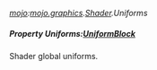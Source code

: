 _[mojo](../../modules/mojo/mojo-module.md):[mojo.graphics](../../modules/mojo/mojo-graphics.md).[Shader](../../modules/mojo/mojo-graphics-shader.md).Uniforms_
##### Property Uniforms:[UniformBlock](../../modules/mojo/mojo-graphics-uniformblock.md)
Shader global uniforms.
